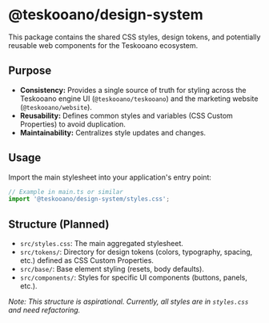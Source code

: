 # @teskooano/design-system

This package contains the shared CSS styles, design tokens, and potentially reusable web components for the Teskooano ecosystem.

## Purpose

- **Consistency:** Provides a single source of truth for styling across the Teskooano engine UI (`@teskooano/teskooano`) and the marketing website (`@teskooano/website`).
- **Reusability:** Defines common styles and variables (CSS Custom Properties) to avoid duplication.
- **Maintainability:** Centralizes style updates and changes.

## Usage

Import the main stylesheet into your application's entry point:

```typescript
// Example in main.ts or similar
import '@teskooano/design-system/styles.css';
```

## Structure (Planned)

- `src/styles.css`: The main aggregated stylesheet.
- `src/tokens/`: Directory for design tokens (colors, typography, spacing, etc.) defined as CSS Custom Properties.
- `src/base/`: Base element styling (resets, body defaults).
- `src/components/`: Styles for specific UI components (buttons, panels, etc.).

*Note: This structure is aspirational. Currently, all styles are in `styles.css` and need refactoring.* 